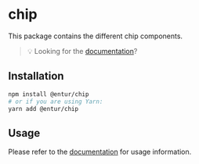 # chip

This package contains the different chip components.

> 💡 Looking for the [documentation](https://linje.entur.no/komponenter/skjemaelementer/chip)?

## Installation

```sh
npm install @entur/chip
# or if you are using Yarn:
yarn add @entur/chip
```

## Usage

Please refer to the [documentation](https://linje.entur.no/komponenter/skjemaelementer/chip) for usage information.
